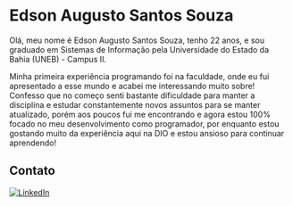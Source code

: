 # Edson Augusto Santos Souza

Olá, meu nome é Edson Augusto Santos Souza, tenho 22 anos, e sou graduado em Sistemas de Informação pela Universidade do Estado da Bahia (UNEB) - Campus II. 

Minha primeira experiência programando foi na faculdade, onde eu fui apresentado a esse mundo e acabei me interessando muito sobre! Confesso que no começo senti bastante dificuldade para manter a disciplina e estudar constantemente novos assuntos para se manter atualizado, porém aos poucos fui me encontrando e agora estou 100% focado no meu desenvolvimento como programador, por enquanto estou gostando muito da experiência aqui na DIO e estou ansioso para continuar aprendendo!

## Contato

[![LinkedIn](https://img.shields.io/badge/LinkedIn-000?style=for-the-badge&logo=linkedin&logoColor=0E76A8)](https://www.linkedin.com/in/edson-augusto-santos-souza-379b7a198/)

